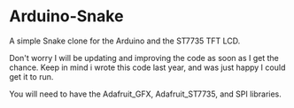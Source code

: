 # Arduino-Snake
A simple Snake clone for the Arduino and the ST7735 TFT LCD.

Don't worry I will be updating and improving the code as soon as I get the chance. Keep in mind i wrote this code last year, and was just happy I could get it to run.

You will need to have the Adafruit_GFX, Adafruit_ST7735, and SPI libraries.
